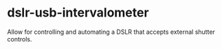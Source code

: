 # dslr-usb-intervalometer
Allow for controlling and automating a DSLR that accepts external shutter controls.
